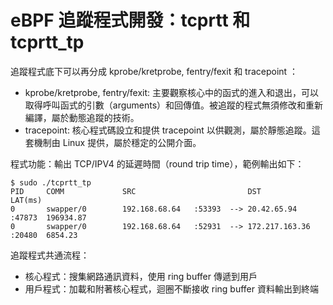 # eBPF 追蹤程式開發：tcprtt 和 tcprtt_tp

追蹤程式底下可以再分成 kprobe/kretprobe, fentry/fexit 和 tracepoint ：
- kprobe/kretprobe, fentry/fexit: 主要觀察核心中的函式的進入和退出，可以取得呼叫函式的引數（arguments）和回傳值。被追蹤的程式無須修改和重新編譯，屬於動態追蹤的技術。
- tracepoint: 核心程式碼設立和提供 tracepoint 以供觀測，屬於靜態追蹤。這套機制由 Linux 提供，屬於穩定的公開介面。

程式功能：輸出 TCP/IPV4 的延遲時間（round trip time），範例輸出如下：

```shell
$ sudo ./tcprtt_tp 
PID     COMM             SRC                         DST                     LAT(ms)
0       swapper/0        192.168.68.64   :53393  --> 20.42.65.94     :47873  196934.87
0       swapper/0        192.168.68.64   :52931  --> 172.217.163.36  :20480  6854.23
```

追蹤程式共通流程：
- 核心程式：搜集網路通訊資料，使用 ring buffer 傳遞到用戶
- 用戶程式：加載和附著核心程式，迴圈不斷接收 ring buffer 資料輸出到終端
